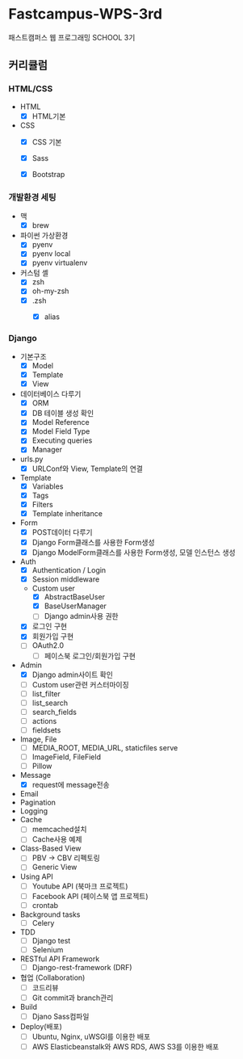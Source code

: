 # Fastcampus-WPS-3rd
패스트캠퍼스 웹 프로그래밍 SCHOOL 3기


## 커리큘럼

### HTML/CSS

- HTML
	- [x] HTML기본
- CSS
	- [x] CSS 기본
	- [x] Sass
	- [x] Bootstrap


### 개발환경 세팅

- 맥
	- [x] brew
- 파이썬 가상환경
	- [x] pyenv
	- [x] pyenv local
	- [x] pyenv virtualenv
- 커스텀 셸
	- [x] zsh
	- [x] oh-my-zsh
	- [x] .zsh
		- [x] alias


### Django

- 기본구조
	- [x] Model
	- [x] Template
	- [x] View
- 데이터베이스 다루기
	- [x] ORM
	- [x] DB 테이블 생성 확인
	- [x] Model Reference
	- [x] Model Field Type
	- [x] Executing queries
	- [x] Manager
- urls.py
	- [x] URLConf와 View, Template의 연결
- Template
	- [x] Variables
	- [x] Tags
	- [x] Filters
	- [x] Template inheritance
- Form
	- [x] POST데이터 다루기
	- [x] Django Form클래스를 사용한 Form생성
	- [x] Django ModelForm클래스를 사용한 Form생성, 모델 인스턴스 생성
- Auth
	- [x] Authentication / Login
	- [x] Session middleware
	- Custom user
		- [x] AbstractBaseUser
		- [x] BaseUserManager
		- [ ] Django admin사용 권한
	- [x] 로그인 구현
	- [x] 회원가입 구현
	- [ ] OAuth2.0
		- [ ] 페이스북 로그인/회원가입 구현
- Admin
	- [x] Django admin사이트 확인
	- [ ] Custom user관련 커스터마이징
	- [ ] list_filter
	- [ ] list_search
	- [ ] search_fields
	- [ ] actions
	- [ ] fieldsets
- Image, File
	- [ ] MEDIA_ROOT, MEDIA_URL, staticfiles serve
	- [ ] ImageField, FileField
	- [ ] Pillow
- Message
	- [x] request에 message전송
- Email
- Pagination
- Logging
- Cache
	- [ ] memcached설치
	- [ ] Cache사용 예제
- Class-Based View
	- [ ] PBV -> CBV 리펙토링
	- [ ] Generic View
- Using API
	- [ ] Youtube API (북마크 프로젝트)
	- [ ] Facebook API (페이스북 앱 프로젝트)
	- [ ] crontab
- Background tasks
	- [ ] Celery
- TDD
	- [ ] Django test
	- [ ] Selenium
- RESTful API Framework
	- [ ] Django-rest-framework (DRF)
- 협업 (Collaboration)
	- [ ] 코드리뷰
	- [ ] Git commit과 branch관리
- Build
	- [ ] Djano Sass컴파일
- Deploy(배포)
	- [ ] Ubuntu, Nginx, uWSGI를 이용한 배포
	- [ ] AWS Elasticbeanstalk와 AWS RDS, AWS S3를 이용한 배포
